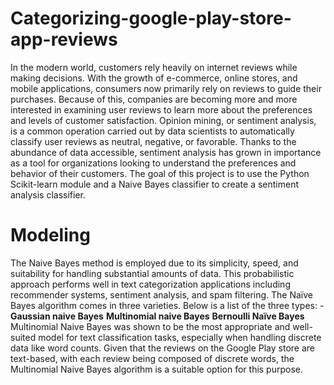 # Categorizing-google-play-store-app-reviews

In the modern world, customers rely heavily on internet reviews while making decisions. With the growth of e-commerce, online stores, and mobile applications, consumers now primarily rely on reviews to guide their purchases. Because of this, companies are becoming more and more interested in examining user reviews to learn more about the preferences and levels of customer satisfaction.
Opinion mining, or sentiment analysis, is a common operation carried out by data scientists to automatically classify user reviews as neutral, negative, or favorable. Thanks to the abundance of data accessible, sentiment analysis has grown in importance as a tool for organizations looking to understand the preferences and behavior of their customers.
The goal of this project is to use the Python Scikit-learn module and a Naive Bayes classifier to create a sentiment analysis classifier. 

# Modeling
The Naive Bayes method is employed due to its simplicity, speed, and suitability for handling substantial amounts of data. This probabilistic approach performs well in text categorization applications including recommender systems, sentiment analysis, and spam filtering.
The Naïve Bayes algorithm comes in three varieties. Below is a list of the three types: -
__Gaussian naive Bayes__
__Multinomial naive Bayes__
__Bernoulli Naïve Bayes__
Multinomial Naive Bayes was shown to be the most appropriate and well-suited model for text classification tasks, especially when handling discrete data like word counts. Given that the reviews on the Google Play store are text-based, with each review being composed of discrete words, the Multinomial Naive Bayes algorithm is a suitable option for this purpose.
